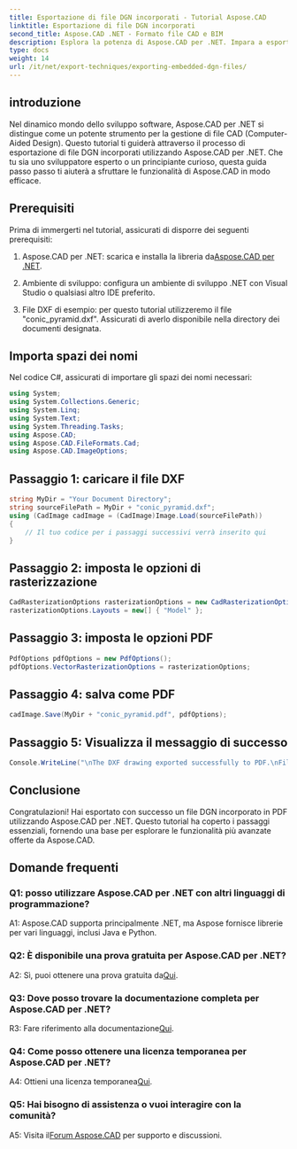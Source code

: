 ```yaml
---
title: Esportazione di file DGN incorporati - Tutorial Aspose.CAD
linktitle: Esportazione di file DGN incorporati
second_title: Aspose.CAD .NET - Formato file CAD e BIM
description: Esplora la potenza di Aspose.CAD per .NET. Impara a esportare facilmente file DGN incorporati in PDF con questo tutorial passo passo.
type: docs
weight: 14
url: /it/net/export-techniques/exporting-embedded-dgn-files/
---
```

## introduzione

Nel dinamico mondo dello sviluppo software, Aspose.CAD per .NET si distingue come un potente strumento per la gestione di file CAD (Computer-Aided Design). Questo tutorial ti guiderà attraverso il processo di esportazione di file DGN incorporati utilizzando Aspose.CAD per .NET. Che tu sia uno sviluppatore esperto o un principiante curioso, questa guida passo passo ti aiuterà a sfruttare le funzionalità di Aspose.CAD in modo efficace.

## Prerequisiti

Prima di immergerti nel tutorial, assicurati di disporre dei seguenti prerequisiti:

1.  Aspose.CAD per .NET: scarica e installa la libreria da[Aspose.CAD per .NET](https://releases.aspose.com/cad/net/).

2. Ambiente di sviluppo: configura un ambiente di sviluppo .NET con Visual Studio o qualsiasi altro IDE preferito.

3. File DXF di esempio: per questo tutorial utilizzeremo il file "conic_pyramid.dxf". Assicurati di averlo disponibile nella directory dei documenti designata.

## Importa spazi dei nomi

Nel codice C#, assicurati di importare gli spazi dei nomi necessari:

```csharp
using System;
using System.Collections.Generic;
using System.Linq;
using System.Text;
using System.Threading.Tasks;
using Aspose.CAD;
using Aspose.CAD.FileFormats.Cad;
using Aspose.CAD.ImageOptions;
```

## Passaggio 1: caricare il file DXF

```csharp
string MyDir = "Your Document Directory";
string sourceFilePath = MyDir + "conic_pyramid.dxf";
using (CadImage cadImage = (CadImage)Image.Load(sourceFilePath))
{
    // Il tuo codice per i passaggi successivi verrà inserito qui
}
```

## Passaggio 2: imposta le opzioni di rasterizzazione

```csharp
CadRasterizationOptions rasterizationOptions = new CadRasterizationOptions();
rasterizationOptions.Layouts = new[] { "Model" };
```

## Passaggio 3: imposta le opzioni PDF

```csharp
PdfOptions pdfOptions = new PdfOptions();
pdfOptions.VectorRasterizationOptions = rasterizationOptions;
```

## Passaggio 4: salva come PDF

```csharp
cadImage.Save(MyDir + "conic_pyramid.pdf", pdfOptions);
```

## Passaggio 5: Visualizza il messaggio di successo

```csharp
Console.WriteLine("\nThe DXF drawing exported successfully to PDF.\nFile saved at " + MyDir);
```

## Conclusione

Congratulazioni! Hai esportato con successo un file DGN incorporato in PDF utilizzando Aspose.CAD per .NET. Questo tutorial ha coperto i passaggi essenziali, fornendo una base per esplorare le funzionalità più avanzate offerte da Aspose.CAD.

## Domande frequenti

### Q1: posso utilizzare Aspose.CAD per .NET con altri linguaggi di programmazione?

A1: Aspose.CAD supporta principalmente .NET, ma Aspose fornisce librerie per vari linguaggi, inclusi Java e Python.

### Q2: È disponibile una prova gratuita per Aspose.CAD per .NET?

 A2: Sì, puoi ottenere una prova gratuita da[Qui](https://releases.aspose.com/).

### Q3: Dove posso trovare la documentazione completa per Aspose.CAD per .NET?

 R3: Fare riferimento alla documentazione[Qui](https://reference.aspose.com/cad/net/).

### Q4: Come posso ottenere una licenza temporanea per Aspose.CAD per .NET?

 A4: Ottieni una licenza temporanea[Qui](https://purchase.aspose.com/temporary-license/).

### Q5: Hai bisogno di assistenza o vuoi interagire con la comunità?

 A5: Visita il[Forum Aspose.CAD](https://forum.aspose.com/c/cad/19) per supporto e discussioni.